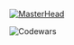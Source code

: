 [![MasterHead](https://i.ibb.co/pZxn90h/banner.png)](https://github.com/Mindik)

![Codewars](https://www.codewars.com/users/Mindik/badges/large)
